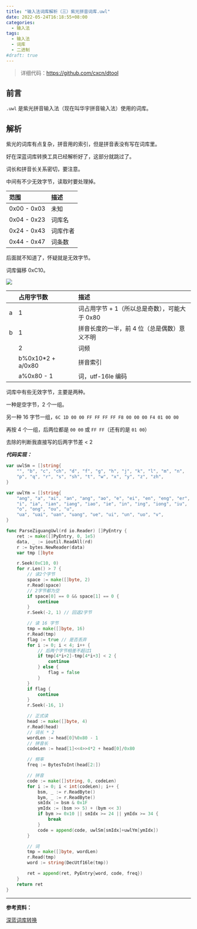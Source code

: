 ```yaml
---
title: "输入法词库解析（三）紫光拼音词库.uwl"
date: 2022-05-24T16:18:55+08:00
categories:
  - 输入法
tags:
  - 输入法
  - 词库
  - 二进制
#draft: true
---
```


> 详细代码：<https://github.com/cxcn/dtool>

## 前言

`.uwl` 是紫光拼音输入法（现在叫华宇拼音输入法）使用的词库。

## 解析

紫光的词库有点复杂，拼音用的索引，但是拼音表没有写在词库里。

好在深蓝词库转换工具已经解析好了，这部分就跳过了。

词长和拼音长关系密切，要注意。

中间有不少无效字节，读取时要处理掉。

| 范围        | 描述     |
| :---------- | :------- |
| 0x00 - 0x03 | 未知     |
| 0x04 - 0x23 | 词库名   |
| 0x24 - 0x43 | 词库作者 |
| 0x44 - 0x47 | 词条数   |

后面就不知道了，怀疑就是无效字节。

词库偏移 0xC10。

![](https://tucang.cc/api/image/show/60b7ae73b574e23cef39fe01007299e5)

|     | 占用字节数         | 描述                                          |
| :-- | :----------------- | :-------------------------------------------- |
| a   | 1                  | 词占用字节 + 1（所以总是奇数），可能大于 0x80 |
| b   | 1                  | 拼音长度的一半，前 4 位（总是偶数）意义不明   |
|     | 2                  | 词频                                          |
|     | b%0x10\*2 + a/0x80 | 拼音索引                                      |
|     | a%0x80 - 1         | 词，utf-16le 编码                             |

词库中有些无效字节，主要是两种。

一种是空字节，2 个一组。

另一种 16 字节一组，`6C 1D 00 00 FF FF FF FF F8 00 00 00 F4 01 00 00`

再按 4 个一组，后两位都是 `00 00` 或 `FF FF`（还有的是 `01 00`）

去除的判断我直接写的后两字节差 < 2

**_代码实现：_**

```go
var uwlSm = []string{
    "", "b", "c", "ch", "d", "f", "g", "h", "j", "k", "l", "m", "n",
    "p", "q", "r", "s", "sh", "t", "w", "x", "y", "z", "zh",
}

var uwlYm = []string{
    "ang", "a", "ai", "an", "ang", "ao", "e", "ei", "en", "eng", "er",
    "i", "ia", "ian", "iang", "iao", "ie", "in", "ing", "iong", "iu",
    "o", "ong", "ou", "u",
    "ua", "uai", "uan", "uang", "ue", "ui", "un", "uo", "v",
}

func ParseZiguangUwl(rd io.Reader) []PyEntry {
    ret := make([]PyEntry, 0, 1e5)
    data, _ := ioutil.ReadAll(rd)
    r := bytes.NewReader(data)
    var tmp []byte

    r.Seek(0xC10, 0)
    for r.Len() > 7 {
        // 读2个字节
        space := make([]byte, 2)
        r.Read(space)
        // 2字节都为空
        if space[0] == 0 && space[1] == 0 {
            continue
        }
        r.Seek(-2, 1) // 回退2字节

        // 读 16 字节
        tmp = make([]byte, 16)
        r.Read(tmp)
        flag := true // 是否丢弃
        for i := 0; i < 4; i++ {
            // 后两个字节相差不超过1
            if tmp[4*i+2]-tmp[4*i+3] < 2 {
                continue
            } else {
                flag = false
            }
        }
        if flag {
            continue
        }
        r.Seek(-16, 1)

        // 正式读
        head := make([]byte, 4)
        r.Read(head)
        // 词长 * 2
        wordLen := head[0]%0x80 - 1
        // 拼音长
        codeLen := head[1]<<4>>4*2 + head[0]/0x80

        // 频率
        freq := BytesToInt(head[2:])

        // 拼音
        code := make([]string, 0, codeLen)
        for i := 0; i < int(codeLen); i++ {
            bsm, _ := r.ReadByte()
            bym, _ := r.ReadByte()
            smIdx := bsm & 0x1F
            ymIdx := (bsm >> 5) + (bym << 3)
            if bym >= 0x10 || smIdx >= 24 || ymIdx >= 34 {
                break
            }
            code = append(code, uwlSm[smIdx]+uwlYm[ymIdx])
        }

        // 词
        tmp = make([]byte, wordLen)
        r.Read(tmp)
        word := string(DecUtf16le(tmp))

        ret = append(ret, PyEntry{word, code, freq})
    }
    return ret
}
```

---

**参考资料：**

[深蓝词库转换](https://github.com/studyzy/imewlconverter)
